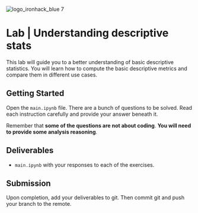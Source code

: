 ![logo_ironhack_blue 7](https://user-images.githubusercontent.com/23629340/40541063-a07a0a8a-601a-11e8-91b5-2f13e4e6b441.png)

# Lab | Understanding descriptive stats
This lab will guide you to a better understanding of basic descriptive statistics. You will learn how to compute the basic descriptive metrics and compare them in different use cases. 

## Getting Started

Open the `main.ipynb` file. There are a bunch of questions to be solved. Read each instruction carefully and provide your answer beneath it.

Remember that **some of the questions are not about coding**. **You will need to provide some analysis reasoning**.

## Deliverables

- `main.ipynb` with your responses to each of the exercises.

## Submission

Upon completion, add your deliverables to git. Then commit git and push your branch to the remote.
